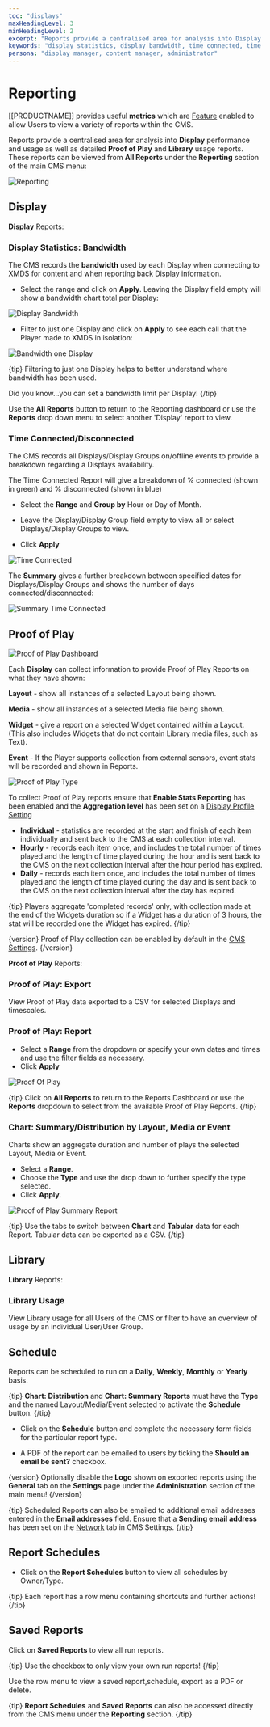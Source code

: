 ```yaml
---
toc: "displays"
maxHeadingLevel: 3
minHeadingLevel: 2
excerpt: "Reports provide a centralised area for analysis into Display performance and Usage as well as Proof of Play"
keywords: "display statistics, display bandwidth, time connected, time disconnected, library usage, aggregation level, proof of play export, chart summary, chart distribution"
persona: "display manager, content manager, administrator"
---
```


# Reporting

 [[PRODUCTNAME]] provides useful **metrics** which are [Feature](users_features_and_sharing.html ) enabled to allow Users to view a variety of reports within the CMS.

Reports provide a centralised area for analysis into **Display** performance and usage as well as detailed **Proof of Play** and **Library** usage reports. These reports can be viewed from **All Reports** under the **Reporting** section of the main CMS menu:

![Reporting](img/v4_displays_reporting.png)

## Display

**Display** Reports:

### Display Statistics: Bandwidth

The CMS records the **bandwidth** used by each Display when connecting to XMDS for content and when reporting back Display information. 

- Select the range and click on **Apply**. Leaving the Display field empty will show a bandwidth chart total per Display:

![Display Bandwidth](img/v4_displays_bandwidth.png)

- Filter to just one Display and click on **Apply** to see each call that the Player made to XMDS in isolation:

![Bandwidth one Display](img/v4_displays_bandwidth_display.png)

{tip}
Filtering to just one Display helps to better understand where bandwidth has been used.

Did you know...you can set a bandwidth limit per Display!
{/tip}

Use the **All Reports** button to return to the Reporting dashboard or use the **Reports** drop down menu to select another 'Display' report to view.

### Time Connected/Disconnected


The CMS records all Displays/Display Groups on/offline events to provide a breakdown regarding a Displays availability. 

The Time Connected Report will give a breakdown of % connected (shown in green) and % disconnected (shown in blue)

- Select the **Range** and **Group by** Hour or Day of Month. 

- Leave the Display/Display Group field empty to view all or select  Displays/Display Groups to view.

- Click **Apply**

![Time Connected](img/v4_displays_time_connected.png)

The **Summary** gives a further breakdown between specified dates for Displays/Display Groups and shows the number of days connected/disconnected:

![Summary Time Connected](img/v4_displays_summary_connected.png)

## Proof of Play

![Proof of Play Dashboard](img/v4_displays_proof_of_play_dashboard.png)

Each **Display** can collect information to provide Proof of Play Reports on what they have shown:

**Layout** - show all instances of a selected Layout being shown.

**Media** - show all instances of a selected Media file being shown.

**Widget** - give a report on a selected Widget contained within a Layout. (This also includes Widgets that do not contain Library media files, such as Text).

**Event** - If the Player supports collection from external sensors, event stats will be recorded and shown in Reports.

![Proof of Play Type](img/v4_displays_reporting_proof_of_play_type.png)


To collect Proof of Play reports ensure that **Enable Stats Reporting** has been enabled and the **Aggregation level** has been set on a [Display Profile Setting](displays_settings.html)

- **Individual** - statistics are recorded at the start and finish of each item individually and sent back to the CMS at each collection interval.
- **Hourly** - records each item once, and includes the total number of times played and the length of time played during the hour and is sent back to the CMS on the next collection interval after the hour period has expired.
- **Daily** - records each item once, and includes the total number of times played and the length of time played during the day and is sent back to the CMS on the next collection interval after the day has expired.

{tip}
Players aggregate 'completed records' only, with collection made at the end of the Widgets duration so if a Widget has a duration of 3 hours, the stat will be recorded one the Widget has expired.
{/tip}

{version}
Proof of Play collection can be enabled by default in the [CMS Settings](tour_cms_settings.html#content-proof-of-play-default-settings).
{/version}

**Proof of Play** Reports:

### Proof of Play: Export

View Proof of Play data exported to a CSV for selected Displays and timescales. 

### Proof of Play: Report


- Select a **Range** from the dropdown or specify your own dates and times and use the filter fields as necessary. 
- Click **Apply**

![Proof Of Play](img/v4_displays_proofofplay.png)

{tip}
Click on **All Reports** to return to the Reports Dashboard or use the **Reports** dropdown to select from the available Proof of Play Reports.
{/tip}

### Chart: Summary/Distribution by Layout, Media or Event


Charts show an aggregate duration and number of plays the selected Layout, Media or Event.

- Select a **Range**.
- Choose the **Type** and use the drop down to further specify the type selected.
- Click **Apply**.

![Proof of Play Summary Report](img/v4_displays_proofofplay_summary_report.png)

{tip}
Use the tabs to switch between **Chart** and **Tabular** data for each Report.
Tabular data can be exported as a CSV.
{/tip}

## Library

**Library** Reports:

### Library Usage


View Library usage for all Users of the CMS or filter to have an overview of usage by an individual User/User Group. 

## Schedule

Reports can be scheduled to run on a **Daily**, **Weekly**, **Monthly** or **Yearly** basis. 

{tip}
**Chart: Distribution** and **Chart: Summary Reports** must have the **Type** and the named Layout/Media/Event selected to activate the **Schedule** button.
{/tip}

- Click on the **Schedule** button and complete the necessary form fields for the particular report type.

- A PDF of the report can  be emailed to users by ticking the **Should an email be sent?** checkbox.

{version}
Optionally disable the **Logo** shown on exported reports using the **General** tab on the **Settings** page under the **Administration** section of the main menu!
{/version}

{tip}
Scheduled Reports can also be emailed to additional email addresses entered in the **Email addresses** field. Ensure that a **Sending email address** has been set on the [Network](tour_cms_settings.html#content-network) tab in CMS Settings.
{/tip} 

## Report Schedules

- Click on the **Report Schedules** button to view all schedules by Owner/Type. 

{tip}
Each report has a row menu containing shortcuts and further actions!
{/tip}


## Saved Reports

Click on **Saved Reports** to view all run reports. 

{tip}
Use the checkbox to only view your own run reports!
{/tip}

Use the row menu to view a saved report,schedule, export as a PDF or delete.

{tip}
**Report Schedules** and **Saved Reports** can also be accessed directly from the CMS menu under the **Reporting** section.
{/tip} 

